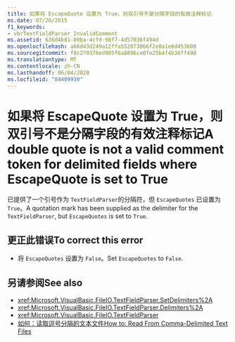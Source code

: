 ```yaml
---
title: 如果将 EscapeQuote 设置为 True，则双引号不是分隔字段的有效注释标记
ms.date: 07/20/2015
f1_keywords:
- vbrTextFieldParser_InvalidComment
ms.assetid: 636d4b81-00ba-4cfd-98f7-4d57036f494d
ms.openlocfilehash: a66d43d249a12ffa552073866f2e0a1e6d453608
ms.sourcegitcommit: f8c270376ed905f6a8896ce0fe25b4f4b38ff498
ms.translationtype: MT
ms.contentlocale: zh-CN
ms.lasthandoff: 06/04/2020
ms.locfileid: "84409930"
---
```

# <a name="a-double-quote-is-not-a-valid-comment-token-for-delimited-fields-where-escapequote-is-set-to-true"></a><span data-ttu-id="c27f0-102">如果将 EscapeQuote 设置为 True，则双引号不是分隔字段的有效注释标记</span><span class="sxs-lookup"><span data-stu-id="c27f0-102">A double quote is not a valid comment token for delimited fields where EscapeQuote is set to True</span></span>

<span data-ttu-id="c27f0-103">已提供了一个引号作为 `TextFieldParser`的分隔符，但 `EscapeQuotes` 已设置为 `True`。</span><span class="sxs-lookup"><span data-stu-id="c27f0-103">A quotation mark has been supplied as the delimiter for the `TextFieldParser`, but `EscapeQuotes` is set to `True`.</span></span>  
  
## <a name="to-correct-this-error"></a><span data-ttu-id="c27f0-104">更正此错误</span><span class="sxs-lookup"><span data-stu-id="c27f0-104">To correct this error</span></span>  
  
- <span data-ttu-id="c27f0-105">将 `EscapeQuotes` 设置为 `False`。</span><span class="sxs-lookup"><span data-stu-id="c27f0-105">Set `EscapeQuotes` to `False`.</span></span>  
  
## <a name="see-also"></a><span data-ttu-id="c27f0-106">另请参阅</span><span class="sxs-lookup"><span data-stu-id="c27f0-106">See also</span></span>

- <xref:Microsoft.VisualBasic.FileIO.TextFieldParser.SetDelimiters%2A>
- <xref:Microsoft.VisualBasic.FileIO.TextFieldParser.Delimiters%2A>
- <xref:Microsoft.VisualBasic.FileIO.TextFieldParser>
- [<span data-ttu-id="c27f0-107">如何：读取逗号分隔的文本文件</span><span class="sxs-lookup"><span data-stu-id="c27f0-107">How to: Read From Comma-Delimited Text Files</span></span>](../../developing-apps/programming/drives-directories-files/how-to-read-from-comma-delimited-text-files.md)

